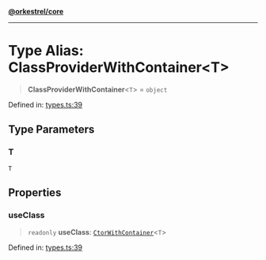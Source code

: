 [**@orkestrel/core**](../index.md)

***

# Type Alias: ClassProviderWithContainer\<T\>

> **ClassProviderWithContainer**\<`T`\> = `object`

Defined in: [types.ts:39](https://github.com/orkestrel/core/blob/cbe5b2d7b027ca6f0f1301ef32750afb69b4764b/src/types.ts#L39)

## Type Parameters

### T

`T`

## Properties

### useClass

> `readonly` **useClass**: [`CtorWithContainer`](CtorWithContainer.md)\<`T`\>

Defined in: [types.ts:39](https://github.com/orkestrel/core/blob/cbe5b2d7b027ca6f0f1301ef32750afb69b4764b/src/types.ts#L39)
